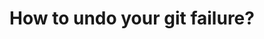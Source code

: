 ---
title: How to undo your git failure?
tags: [External Post, Git]
style: fill
color: warning
description: Using `git reflog` and `git reset` to save your code.
# external_url: https://blog.usejournal.com/how-to-undo-your-git-failure-b76e31ecac74
---
